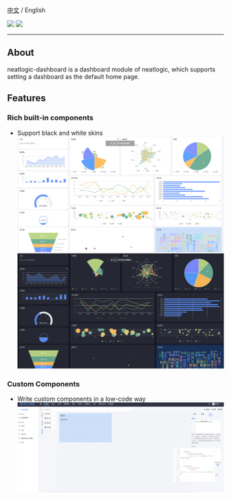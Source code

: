 [中文](README.md) / English

<p align="left">
    <a href="https://opensource.org/licenses/Apache-2.0" alt="License">
        <img src="https://img.shields.io/badge/License-Apache%202.0-blue.svg" /></a>
<a target="_blank" href="https://join.slack.com/t/neatlogichome/shared_invite/zt-1w037axf8-r_i2y4pPQ1Z8FxOkAbb64w">
<img src="https://img.shields.io/badge/Slack-Neatlogic-orange" /></a>
</p>

---

## About

neatlogic-dashboard is a dashboard module of neatlogic, which supports setting a dashboard as the default home page.

## Features

### Rich built-in components

- Support black and white skins
  ![img.png](README_IMAGES/img.png)
  ![img_1.png](README_IMAGES/img_1.png)

### Custom Components

- Write custom components in a low-code way
  ![img_2.png](README_IMAGES/img_2.png)